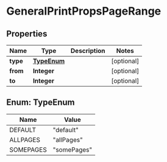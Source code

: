
# GeneralPrintPropsPageRange

## Properties
Name | Type | Description | Notes
------------ | ------------- | ------------- | -------------
**type** | [**TypeEnum**](#TypeEnum) |  |  [optional]
**from** | **Integer** |  |  [optional]
**to** | **Integer** |  |  [optional]


<a name="TypeEnum"></a>
## Enum: TypeEnum
Name | Value
---- | -----
DEFAULT | &quot;default&quot;
ALLPAGES | &quot;allPages&quot;
SOMEPAGES | &quot;somePages&quot;



